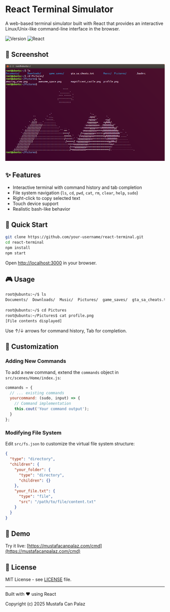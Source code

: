 # React Terminal Simulator

A web-based terminal simulator built with React that provides an interactive Linux/Unix-like command-line interface in the browser.

![Version](https://img.shields.io/badge/version-1.1.3-blue.svg) ![React](https://img.shields.io/badge/react-16.7.0-61dafb.svg)

## 📸 Screenshot

![Terminal Demo](.github/images/terminal-demo.png)

## ✨ Features

- Interactive terminal with command history and tab completion
- File system navigation (`ls`, `cd`, `pwd`, `cat`, `rm`, `clear`, `help`, `sudo`)
- Right-click to copy selected text
- Touch device support
- Realistic bash-like behavior

## 🚀 Quick Start

```bash
git clone https://github.com/your-username/react-terminal.git
cd react-terminal
npm install
npm start
```

Open [http://localhost:3000](http://localhost:3000) in your browser.

## 🎮 Usage

```bash
root@ubuntu:~/$ ls
Documents/  Downloads/  Music/  Pictures/  game_saves/  gta_sa_cheats.txt  .bashrc

root@ubuntu:~/$ cd Pictures
root@ubuntu:~/Pictures$ cat profile.png
[File contents displayed]
```

Use ↑/↓ arrows for command history, Tab for completion.

## 🎨 Customization

### Adding New Commands

To add a new command, extend the `commands` object in `src/scenes/Home/index.js`:

```javascript
commands = {
  // ... existing commands
  yourcommand: (sudo, input) => {
    // Command implementation
    this.cout('Your command output');
  }
};
```

### Modifying File System

Edit `src/fs.json` to customize the virtual file system structure:

```json
{
  "type": "directory",
  "children": {
    "your_folder": {
      "type": "directory",
      "children": {}
    },
    "your_file.txt": {
      "type": "file",
      "src": "/path/to/file/content.txt"
    }
  }
}
```

## 🔗 Demo

Try it live: [https://mustafacanpalaz.com/cmd](https://mustafacanpalaz.com/cmd)

## 📝 License

MIT License - see [LICENSE](LICENSE) file.

---

Built with ❤️ using React

Copyright (c) 2025 Mustafa Can Palaz
